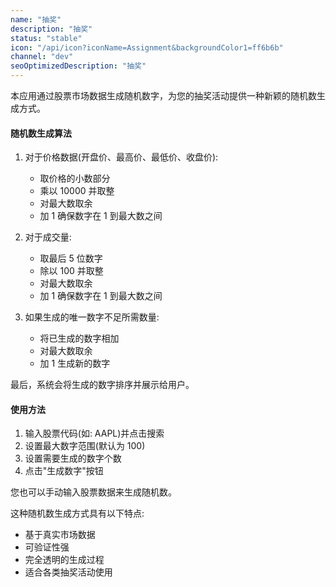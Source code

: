 ```yaml
---
name: "抽奖"
description: "抽奖"
status: "stable"
icon: "/api/icon?iconName=Assignment&backgroundColor1=ff6b6b"
channel: "dev"
seoOptimizedDescription: "抽奖"
---
```


本应用通过股票市场数据生成随机数字，为您的抽奖活动提供一种新颖的随机数生成方式。

#### 随机数生成算法

1. 对于价格数据(开盘价、最高价、最低价、收盘价):

    - 取价格的小数部分
    - 乘以 10000 并取整
    - 对最大数取余
    - 加 1 确保数字在 1 到最大数之间

2. 对于成交量:

    - 取最后 5 位数字
    - 除以 100 并取整
    - 对最大数取余
    - 加 1 确保数字在 1 到最大数之间

3. 如果生成的唯一数字不足所需数量:
    - 将已生成的数字相加
    - 对最大数取余
    - 加 1 生成新的数字

最后，系统会将生成的数字排序并展示给用户。

#### 使用方法

1. 输入股票代码(如: AAPL)并点击搜索
2. 设置最大数字范围(默认为 100)
3. 设置需要生成的数字个数
4. 点击"生成数字"按钮

您也可以手动输入股票数据来生成随机数。

这种随机数生成方式具有以下特点:

-   基于真实市场数据
-   可验证性强
-   完全透明的生成过程
-   适合各类抽奖活动使用
